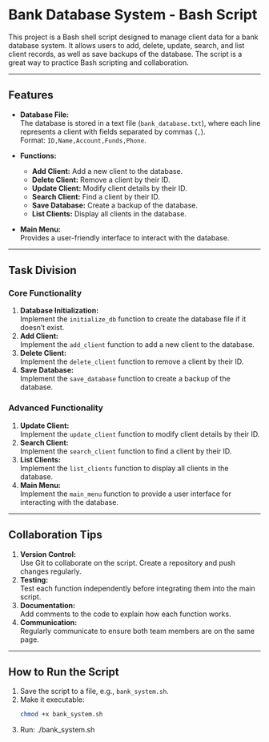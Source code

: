 # Bank Database System - Bash Script

This project is a Bash shell script designed to manage client data for a bank database system. It allows users to add, delete, update, search, and list client records, as well as save backups of the database. The script is a great way to practice Bash scripting and collaboration.

---

## Features

- **Database File:**  
  The database is stored in a text file (`bank_database.txt`), where each line represents a client with fields separated by commas (`,`).  
  Format: `ID,Name,Account,Funds,Phone`.

- **Functions:**
  - **Add Client:** Add a new client to the database.
  - **Delete Client:** Remove a client by their ID.
  - **Update Client:** Modify client details by their ID.
  - **Search Client:** Find a client by their ID.
  - **Save Database:** Create a backup of the database.
  - **List Clients:** Display all clients in the database.

- **Main Menu:**  
  Provides a user-friendly interface to interact with the database.

---

## Task Division

### Core Functionality
1. **Database Initialization:**  
   Implement the `initialize_db` function to create the database file if it doesn’t exist.
2. **Add Client:**  
   Implement the `add_client` function to add a new client to the database.
3. **Delete Client:**  
   Implement the `delete_client` function to remove a client by their ID.
4. **Save Database:**  
   Implement the `save_database` function to create a backup of the database.

### Advanced Functionality 
1. **Update Client:**  
   Implement the `update_client` function to modify client details by their ID.
2. **Search Client:**  
   Implement the `search_client` function to find a client by their ID.
3. **List Clients:**  
   Implement the `list_clients` function to display all clients in the database.
4. **Main Menu:**  
   Implement the `main_menu` function to provide a user interface for interacting with the database.

---

## Collaboration Tips

1. **Version Control:**  
   Use Git to collaborate on the script. Create a repository and push changes regularly.
2. **Testing:**  
   Test each function independently before integrating them into the main script.
3. **Documentation:**  
   Add comments to the code to explain how each function works.
4. **Communication:**  
   Regularly communicate to ensure both team members are on the same page.

---

## How to Run the Script

1. Save the script to a file, e.g., `bank_system.sh`.
2. Make it executable:
   ```bash
   chmod +x bank_system.sh

3. Run:
   ./bank_system.sh
